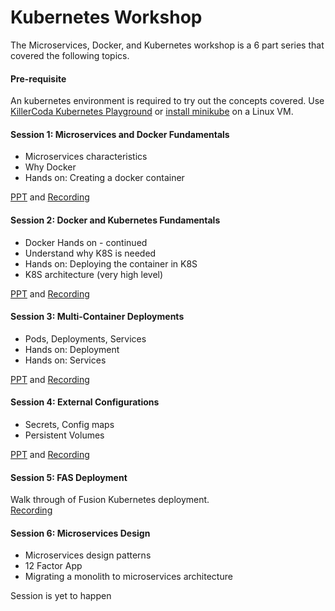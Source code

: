 # Kubernetes Workshop
The Microservices, Docker, and Kubernetes workshop is a 6 part series that covered the following topics.
#### Pre-requisite
An kubernetes environment is required to try out the concepts covered. Use [KillerCoda Kubernetes Playground](https://killercoda.com/playgrounds/scenario/kubernetes) or [install minikube](minikube-installation.md) on a Linux VM.

#### Session 1: Microservices and Docker Fundamentals
- Microservices characteristics
- Why Docker 
- Hands on: Creating a docker container

[PPT](Session_1_Docker_Microservices.pptx) and [Recording](https://opentextcorporation.sharepoint.com/:v:/s/MFI-Apollo-Bangalore-Team/ETMrzjQNSKtCq56bqUEtKcIBAgLH4vjgvA0Jv8N7zonxAQ?e=p2PGpt)

#### Session 2: Docker and Kubernetes Fundamentals
- Docker Hands on - continued
- Understand why K8S is needed
- Hands on: Deploying the container in K8S
- K8S architecture (very high level)

[PPT](Session_2_K8S_Fundamentals.pptx) and [Recording](https://opentextcorporation.sharepoint.com/:v:/s/MFI-Apollo-Bangalore-Team/EcJ2agKgulFJuWvMZncQbv8BGe1A1x_gYWHgtREdMs4_RA?e=IdQKIP)

#### Session 3: Multi-Container Deployments
- Pods, Deployments, Services
- Hands on: Deployment
- Hands on: Services

[PPT](Session_3_MultiContainer_Deployments.pptx) and [Recording](https://opentextcorporation.sharepoint.com/:v:/s/MFI-Apollo-Bangalore-Team/EbCpUrH-nxFBpg-eW99csKwBHLIj2NqJhBaQVkbhDzGcug?e=QazV02)

#### Session 4: External Configurations
- Secrets, Config maps
- Persistent Volumes

[PPT](Session_4_External_Configurations.pptx) and [Recording](https://opentextcorporation.sharepoint.com/:v:/s/MFI-Apollo-Bangalore-Team/EX7wwbJ3nvpBkNNUWeNimEkB-WDPjOR74-BcWeWbiZfLvQ?e=W5ua1k)

#### Session 5: FAS Deployment
Walk through of Fusion Kubernetes deployment.<br/>
[Recording](https://opentextcorporation.sharepoint.com/:v:/s/MFI-Apollo-Bangalore-Team/EVhEcUcZxpJPvGPdaw8-NgQBR2ELUAdtLkQtMqOkBxtNzw?e=L9qLYx)

#### Session 6: Microservices Design
- Microservices design patterns
- 12 Factor App
- Migrating a monolith to microservices architecture

Session is yet to happen
